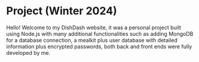 # Project (Winter 2024)

Hello! Welcome to my DishDash website, it was a personal project built using Node.js with many additional functionalities such as adding MongoDB for a database connection, a mealkit plus user database with detailed information plus encrypted passwords, both back and front ends were fully developed by me.




